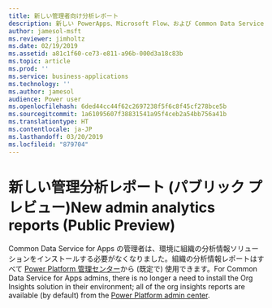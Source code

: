 ```yaml
---
title: 新しい管理者向け分析レポート
description: 新しい PowerApps、Microsoft Flow、および Common Data Service for Apps の使用状況レポートをすべての管理者が利用できます
author: jamesol-msft
ms.reviewer: jimholtz
ms.date: 02/19/2019
ms.assetid: a81c1f60-ce73-e811-a96b-000d3a18c83b
ms.topic: article
ms.prod: ''
ms.service: business-applications
ms.technology: ''
ms.author: jamesol
audience: Power user
ms.openlocfilehash: 6ded44cc44f62c2697238f5f6c8f45cf278bce5b
ms.sourcegitcommit: 1a61095607f38831541a95f4ceb2a54bb756a41b
ms.translationtype: HT
ms.contentlocale: ja-JP
ms.lasthandoff: 03/20/2019
ms.locfileid: "879704"
---
```

# <a name="new-admin-analytics-reports-public-preview"></a><span data-ttu-id="3995a-103">新しい管理分析レポート (パブリック プレビュー)</span><span class="sxs-lookup"><span data-stu-id="3995a-103">New admin analytics reports (Public Preview)</span></span>




<span data-ttu-id="3995a-104">Common Data Service for Apps の管理者は、環境に組織の分析情報ソリューションをインストールする必要がなくなりました。組織の分析情報レポートはすべて [Power Platform 管理センター](https://go.microsoft.com/fwlink/?linkid=875536)から (既定で) 使用できます。</span><span class="sxs-lookup"><span data-stu-id="3995a-104">For Common Data Service for Apps admins, there is no longer a need to install the Org Insights solution in their environment; all of the org insights reports are available (by default) from the [Power Platform admin center](https://go.microsoft.com/fwlink/?linkid=875536).</span></span>